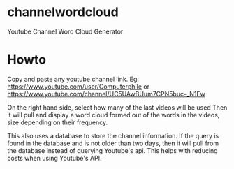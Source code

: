 # channelwordcloud

Youtube Channel Word Cloud Generator

# Howto

Copy and paste any youtube channel link. 
Eg: https://www.youtube.com/user/Computerphile  or  https://www.youtube.com/channel/UC5UAwBUum7CPN5buc-_N1Fw

On the right hand side, select how many of the last videos will be used
Then it will pull and display a word cloud formed out of the words in the videos, size depending on their frequency.

This also uses a database to store the channel information. If the query is found in the database and is not older than two days, then it will pull from the database instead of querying Youtube's api. This helps with reducing costs when using Youtube's API. 
